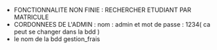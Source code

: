 - FONCTIONNALITE NON FINIE : RECHERCHER ETUDIANT PAR MATRICULE
- CORDONNEES DE L'ADMIN : nom : admin et mot de passe : 1234( ca peut se changer dans la bdd )
- le nom de la bdd gestion_frais
